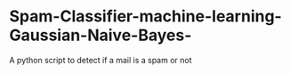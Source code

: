 # Spam-Classifier-machine-learning-Gaussian-Naive-Bayes-
A python script to detect if a mail is a spam or not
